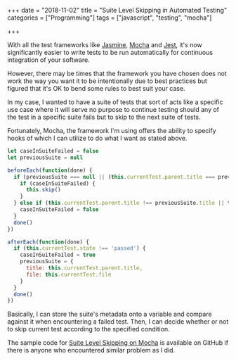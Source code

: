+++
date = "2018-11-02"
title = "Suite Level Skipping in Automated Testing"
categories = ["Programming"]
tags = ["javascript", "testing", "mocha"]

+++

With all the test frameworks like [Jasmine](https://jasmine.github.io/), [Mocha](https://mochajs.org/) and [Jest](https://jestjs.io/), it's now significantly easier to write tests to be run automatically for continuous integration of your software.

However, there may be times that the framework you have chosen does not work the way you want it to be intentionally due to best practices but figured that it's OK to bend some rules to best suit your case.

In my case, I wanted to have a suite of tests that sort of acts like a specific use case where it will serve no purpose to continue testing should any of the test in a specific suite fails but to skip to the next suite of tests.

Fortunately, Mocha, the framework I'm using offers the ability to specify hooks of which I can utilize to do what I want as stated above.

```javascript
let caseInSuiteFailed = false
let previousSuite = null

beforeEach(function(done) {
  if (previousSuite === null || (this.currentTest.parent.title === previousSuite.title && this.currentTest.file === previousSuite.file)) {
    if (caseInSuiteFailed) {
      this.skip()
    }
  } else if (this.currentTest.parent.title !== previousSuite.title || this.currentTest.file !== previousSuite.file) {
    caseInSuiteFailed = false
  }
  done()
})

afterEach(function(done) {
  if (this.currentTest.state !== 'passed') {
    caseInSuiteFailed = true
    previousSuite = {
      title: this.currentTest.parent.title,
      file: this.currentTest.file
    }
  }
  done()
})
```

Basically, I can store the suite's metadata onto a variable and compare against it when encountering a failed test. Then, I can decide whether or not to skip current test according to the specified condition.

The sample code for [Suite Level Skipping on Mocha](https://github.com/josephting/mocha-suite-level-skipping) is available on GitHub if there is anyone who encountered similar problem as I did.
